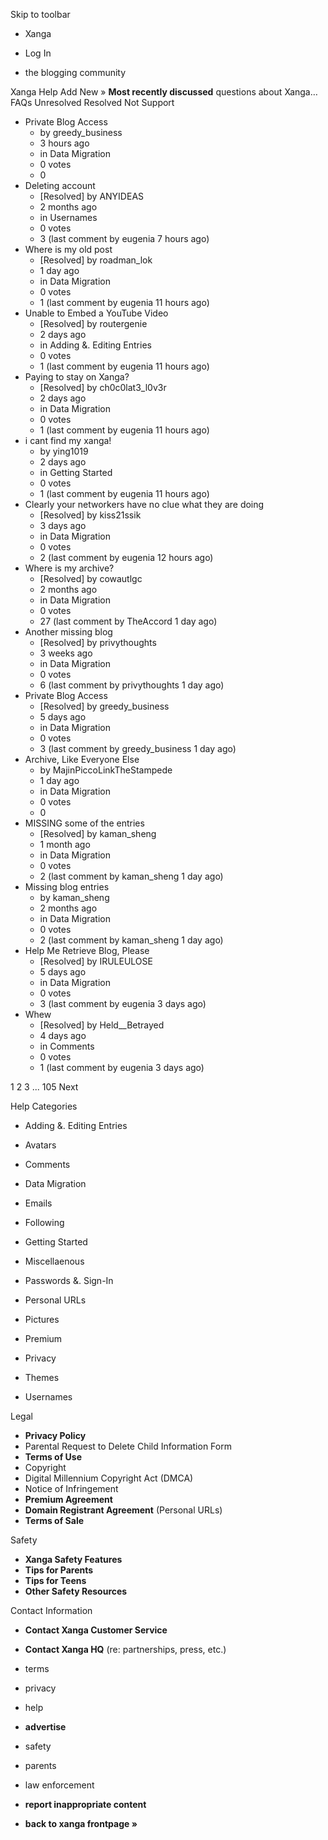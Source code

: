 Skip to toolbar

*   Xanga

*   Log In

*   the blogging community

Xanga Help Add New » **Most recently discussed** questions about Xanga… FAQs Unresolved Resolved Not Support

*   Private Blog Access
    *   by greedy\_business
    *   3 hours ago
    *   in Data Migration
    *   0 votes
    *   0
*   Deleting account
    *   \[Resolved\] by ANYIDEAS
    *   2 months ago
    *   in Usernames
    *   0 votes
    *   3 (last comment by eugenia 7 hours ago)
*   Where is my old post
    *   \[Resolved\] by roadman\_lok
    *   1 day ago
    *   in Data Migration
    *   0 votes
    *   1 (last comment by eugenia 11 hours ago)
*   Unable to Embed a YouTube Video
    *   \[Resolved\] by routergenie
    *   2 days ago
    *   in Adding &. Editing Entries
    *   0 votes
    *   1 (last comment by eugenia 11 hours ago)
*   Paying to stay on Xanga?
    *   \[Resolved\] by ch0c0lat3\_l0v3r
    *   2 days ago
    *   in Data Migration
    *   0 votes
    *   1 (last comment by eugenia 11 hours ago)
*   i cant find my xanga!
    *   by ying1019
    *   2 days ago
    *   in Getting Started
    *   0 votes
    *   1 (last comment by eugenia 11 hours ago)
*   Clearly your networkers have no clue what they are doing
    *   \[Resolved\] by kiss21ssik
    *   3 days ago
    *   in Data Migration
    *   0 votes
    *   2 (last comment by eugenia 12 hours ago)
*   Where is my archive?
    *   \[Resolved\] by cowautlgc
    *   2 months ago
    *   in Data Migration
    *   0 votes
    *   27 (last comment by TheAccord 1 day ago)
*   Another missing blog
    *   \[Resolved\] by privythoughts
    *   3 weeks ago
    *   in Data Migration
    *   0 votes
    *   6 (last comment by privythoughts 1 day ago)
*   Private Blog Access
    *   \[Resolved\] by greedy\_business
    *   5 days ago
    *   in Data Migration
    *   0 votes
    *   3 (last comment by greedy\_business 1 day ago)
*   Archive, Like Everyone Else
    *   by MajinPiccoLinkTheStampede
    *   1 day ago
    *   in Data Migration
    *   0 votes
    *   0
*   MISSING some of the entries
    *   \[Resolved\] by kaman\_sheng
    *   1 month ago
    *   in Data Migration
    *   0 votes
    *   2 (last comment by kaman\_sheng 1 day ago)
*   Missing blog entries
    *   by kaman\_sheng
    *   2 months ago
    *   in Data Migration
    *   0 votes
    *   2 (last comment by kaman\_sheng 1 day ago)
*   Help Me Retrieve Blog, Please
    *   \[Resolved\] by IRULEULOSE
    *   5 days ago
    *   in Data Migration
    *   0 votes
    *   3 (last comment by eugenia 3 days ago)
*   Whew
    *   \[Resolved\] by Held\_\_Betrayed
    *   4 days ago
    *   in Comments
    *   0 votes
    *   1 (last comment by eugenia 3 days ago)

1 2 3 ... 105 Next

Help Categories

*   Adding &. Editing Entries
*   Avatars
*   Comments
*   Data Migration
*   Emails
*   Following
*   Getting Started
*   Miscellaenous

*   Passwords &. Sign-In
*   Personal URLs
*   Pictures
*   Premium
*   Privacy
*   Themes
*   Usernames

Legal

*   **Privacy Policy**
*   Parental Request to Delete Child Information Form
*   **Terms of Use**
*   Copyright
*   Digital Millennium Copyright Act (DMCA)
*   Notice of Infringement
*   **Premium Agreement**
*   **Domain Registrant Agreement** (Personal URLs)
*   **Terms of Sale**

Safety

*   **Xanga Safety Features**
*   **Tips for Parents**
*   **Tips for Teens**
*   **Other Safety Resources**

Contact Information

*   **Contact Xanga Customer Service**
*   **Contact Xanga HQ** (re: partnerships, press, etc.)

*   terms
*   privacy
*   help
*   **advertise**

*   safety
*   parents
*   law enforcement
*   **report inappropriate content**

*   **back to xanga frontpage »**